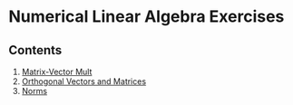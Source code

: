 # Numerical Linear Algebra Exercises

## Contents

1. [Matrix-Vector Mult](ex1.pdf)
2. [Orthogonal Vectors and Matrices](ex2.pdf)
3. [Norms](Ex3.pdf)
